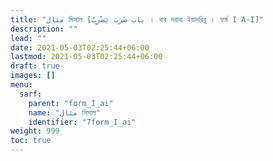 ```yaml
---
title: "مثال মিসাল [باب ضَرَبَ يَضْرِبُ । বাব দরাবা ইয়াদরিবু । ফর্ম I A-I]"
description: ""
lead: ""
date: 2021-05-03T02:25:44+06:00
lastmod: 2021-05-03T02:25:44+06:00
draft: true
images: []
menu: 
  sarf:
    parent: "form_I_ai"
    name: "مثال মিসাল"
    identifier: "7form_I_ai"
weight: 999
toc: true
---
```



